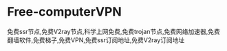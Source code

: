 # Free-computerVPN
免费ssr节点,免费V2ray节点,科学上网免费,免费trojan节点,免费网络加速器,免费翻墙软件,免费梯子,免费VPN,免费ssr订阅地址,免费V2ray订阅地址
